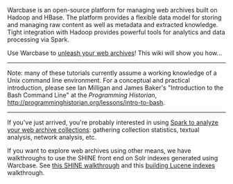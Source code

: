 Warcbase is an open-source platform for managing web archives built on Hadoop and HBase. The platform provides a flexible data model for storing and managing raw content as well as metadata and extracted knowledge. Tight integration with Hadoop provides powerful tools for analytics and data processing via Spark.

Use Warcbase to [unleash your web archives](http://archivesunleashed.ca/)! This wiki will show you how...

***

Note: many of these tutorials currently assume a working knowledge of a Unix command line environment. For a conceptual and practical introduction, please see Ian Milligan and James Baker's "Introduction to the Bash Command Line" at the *Programming Historian*, <http://programminghistorian.org/lessons/intro-to-bash>.

***

If you've just arrived, you're probably interested in using [Spark to analyze your web archive collections](https://github.com/lintool/warcbase/wiki/Analyzing-Web-Archives-with-Spark): gathering collection statistics, textual analysis, network analysis, etc.

If you want to explore web archives using other means, we have walkthroughs to use the SHINE front end on Solr indexes generated using Warcbase. See [this SHINE walkthrough](https://github.com/lintool/warcbase/wiki/Shine:-Installing-Shine-Frontend-on-OS-X) and this [building Lucene indexes](https://github.com/lintool/warcbase/wiki/Building-Lucene-Indexes-Using-Hadoop) walkthrough.
